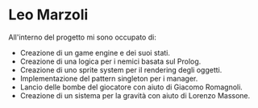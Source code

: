 # Leo Marzoli

All'interno del progetto mi sono occupato di:
* Creazione di un game engine e dei suoi stati.
* Creazione di una logica per i nemici basata sul Prolog.
* Creazione di uno sprite system per il rendering degli oggetti.
* Implementazione del pattern singleton per i manager.
* Lancio delle bombe del giocatore con aiuto di Giacomo Romagnoli.
* Creazione di un sistema per la gravità con aiuto di Lorenzo Massone.
